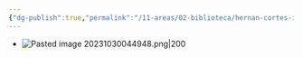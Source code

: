 ```yaml
---
{"dg-publish":true,"permalink":"/11-areas/02-biblioteca/hernan-cortes-inventor-de-mexico-volumen-ii/","noteIcon":""}
---
```


- ![Pasted image 20231030044948.png|200](/img/user/10%20Entrada%20%F0%9F%9B%92/%F0%9F%92%BE%20Adjuntos/Pasted%20image%2020231030044948.png)